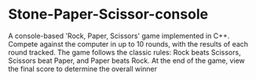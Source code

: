 # Stone-Paper-Scissor-console
A console-based 'Rock, Paper, Scissors' game implemented in C++. Compete against the computer in up to 10 rounds, with the results of each round tracked. The game follows the classic rules: Rock beats Scissors, Scissors beat Paper, and Paper beats Rock. At the end of the game, view the final score to determine the overall winner
